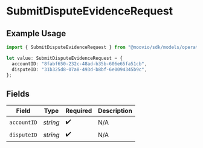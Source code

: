 # SubmitDisputeEvidenceRequest

## Example Usage

```typescript
import { SubmitDisputeEvidenceRequest } from "@moovio/sdk/models/operations";

let value: SubmitDisputeEvidenceRequest = {
  accountID: "8fabf650-232c-48ad-b35b-606e65fa51cb",
  disputeID: "31b325d8-07a8-493d-b8bf-6e0094345b9c",
};
```

## Fields

| Field              | Type               | Required           | Description        |
| ------------------ | ------------------ | ------------------ | ------------------ |
| `accountID`        | *string*           | :heavy_check_mark: | N/A                |
| `disputeID`        | *string*           | :heavy_check_mark: | N/A                |